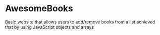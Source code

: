 # AwesomeBooks
Basic website that allows users to add/remove books from a list achieved that by using JavaScript objects and arrays
